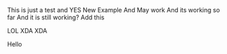 This is just a test and YES
New Example
And May work
And its working so far
And it is still working?
Add this

LOL
XDA
XDA

Hello
